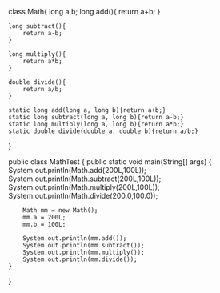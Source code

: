 class Math{
    long a,b;
    long add(){
        return a+b;
    }

    long subtract(){
        return a-b;
    }

    long multiply(){
        return a*b;
    }

    double divide(){
        return a/b;
    }

    static long add(long a, long b){return a+b;}
    static long subtract(long a, long b){return a-b;}
    static long multiply(long a, long b){return a*b;}
    static double divide(double a, double b){return a/b;}
}

public class MathTest {
    public static void main(String[] args) {
        System.out.println(Math.add(200L,100L));
        System.out.println(Math.subtract(200L,100L));
        System.out.println(Math.multiply(200L,100L));
        System.out.println(Math.divide(200.0,100.0));

        Math mm = new Math();
        mm.a = 200L;
        mm.b = 100L;

        System.out.println(mm.add());
        System.out.println(mm.subtract());
        System.out.println(mm.multiply());
        System.out.println(mm.divide());
    }
}

